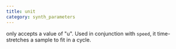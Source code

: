 ```yaml
---
title: unit
category: synth_parameters
---
```

only accepts a value of "u". Used in conjunction with `speed`, it time-stretches a sample to fit in a cycle.
